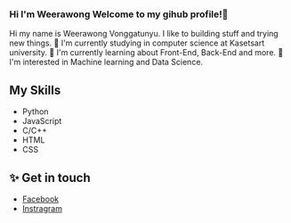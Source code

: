 ### Hi I'm Weerawong Welcome to my gihub profile!👋
Hi my name is Weerawong Vonggatunyu. I like to building stuff and trying new things.
🔭 I'm currently studying in computer science at Kasetsart university.
🌱 I'm currently learning about Front-End, Back-End and more.
🤔 I'm interested in Machine learning and Data Science.

## My Skills
- Python
- JavaScript
- C/C++
- HTML
- CSS

## ✨ Get in touch
- [Facebook](https://www.facebook.com/Non.Weerawong/)
- [Instragram](https://www.instagram.com/nonzagreanthai/?hl=th)

<!--
**Qu1etboy/Qu1etboy** is a ✨ _special_ ✨ repository because its `README.md` (this file) appears on your GitHub profile.

Here are some ideas to get you started:

- 🔭 I’m currently working on ...
- 🌱 I’m currently learning ...
- 👯 I’m looking to collaborate on ...
- 🤔 I’m looking for help with ...
- 💬 Ask me about ...
- 📫 How to reach me: ...
- 😄 Pronouns: ...
- ⚡ Fun fact: ...
-->
